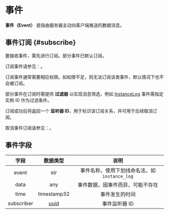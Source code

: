# 事件

**事件（Event）** 是指由服务器主动向客户端推送的数据消息。

## 事件订阅 {#subscribe}

要接收事件，需先进行订阅。部分事件已默认订阅。

订阅事件请参见：[](action-misc.md#subscribe-event)。

订阅事件通常需要相应权限。如权限不足，则无法订阅该类事件，默认情况下也不会被订阅。

部分事件在订阅时需提供 **过滤器** 以实现消息筛选，例如 [InstanceLog](event-instance.md#instance-log) 事件需指定实例 ID 作为过滤条件。

订阅成功后将返回一个 **监听器 ID**，用于标识该订阅关系，并可用于后续取消订阅。

取消事件订阅请参见：[](action-misc.md#unsubscribe-event)。

## 事件字段

|     字段     |          数据类型          |               说明               |
|:----------:|:----------------------:|:------------------------------:|
|   event    |          str           | 事件名称，使用下划线命名法，如 `instance_log` |
|    data    |          any           |        事件数据，因事件而异，可能不存在        |
|    time    |      timestamp32       |            事件发生的时间             |
| subscriber | [uuid](models.md#uuid) |            事件监听器 ID            |
